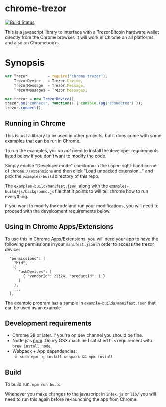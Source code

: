 # chrome-trezor

[![Build Status](https://travis-ci.org/throughnothing/chrome-trezor.svg)](https://travis-ci.org/throughnothing/chrome-trezor)

This is a javascript library to interface with a Trezor Bitcoin hardware
wallet directly from the Chrome browser.  It will work in Chrome on all
platforms and also on Chromebooks.

# Synopsis

```javascript
var Trezor         = require('chrome-trezor'),
    TrezorDevice   = Trezor.Device,
    TrezorMessage  = Trezor.Message,
    TrezorMessages = Trezor.Messages;

var trezor = new TrezorDevice();
trezor.on('connect', function() { console.log('connected') });
trezor.connect();
```

## Running in Chrome

This is just a library to be used in other projects, but it does come with
some examples that can be run in Chrome.

To run the examples, you *do not* need to install the developer requirements
listed below if you don't want to modify the code.

Simply enable "Developer mode" checkbox in the upper-right-hand corner of
`chrome://extensions` and then click "Load unpacked extension..." and pick
the `examples-build` directory of this repo.

The `examples-build/manifest.json`, along with the
`examples-build/js/background.js` file that it points to will tell chrome
how to run everything.

If you want to modify the code and run your modifications, you will need to
proceed with the development requirements below.

## Using in Chrome Apps/Extensions

To use this in Chrome Apps/Extensions, you will need your app to have
the following permissions in your `manifest.json` in order to access
the trezor device:

```
  "permissions": [
    "hid",
    {
      "usbDevices": [
        { "vendorId": 21324, "productId": 1 }
      ]
    },
    ...
  ],
```

The example program has a sample in `example-builds/manifest.json` that can be used as an example.

## Development requirements

  * Chrome 38 or later. If you're on dev channel you should be fine.
  * Node.js's [npm](https://www.npmjs.org/). On my OSX machine I
    satisfied this requirement with `brew install node`.
  * Webpack + App dependencies:
    * `sudo npm -g install webpack && npm install`

## Build

To build run: `npm run build`

Whenever you make changes to the javascript in `index.js` or `lib/` you will
need to run this again before re-launching the app from Chrome.
